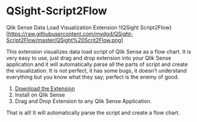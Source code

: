 # QSight-Script2Flow
Qlik Sense Data Load Visualization Extension
!(QSight Script2Flow)[https://raw.githubusercontent.com/mydgd/QSight-Script2Flow/master/QSight%20Scrit2Flow.png]

This extension visualizes data load script of Qlik Sense as a flow chart. 
It is very easy to use, just drag and drop extension into your Qlik Sense application and it will automatically parse all the parts of script and create the visualization. It is not perfect, it has some bugs, it doesn’t understand everything but you know what they say; perfect is the enemy of good. 

1. [Download the Extension](https://github.com/mydgd/QSight-Script2Flow/raw/master/QSightScript2Flow.zip)
2. Install on Qlik Sense
3. Drag and Drop Extension to any Qlik Sense Application.

That is all! It will automatically parse the script and create a flow chart.
